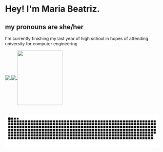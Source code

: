 <h1> Hey! I'm Maria Beatriz. </h1>
 <h2> my pronouns are she/her </h2>
 <p> I'm currently finishing my last year of high school in hopes of attending university for computer engineering </br>
<div>
  <a href="https://github.com/mariabeatrizmoreira">
  <img height="180em"   align="center" src="https://github-readme-stats.vercel.app/api?username=mariabeatrizmoreira&show_icons=true&theme=jolly&include_all_commits=true&count_private=true"/>
  <img height="180em"  align="center" src="https://github-readme-stats.vercel.app/api/top-langs/?username=mariabeatrizmoreira&&layout=compact&hide=shell&theme=jolly"/>

  <img align="center" width="148" height="180" src="https://media.giphy.com/media/jd0pCZmSnK1bi/giphy.gif">
</div>
 <br>

  
  
  ![Snake animation](https://github.com/mariabeatrizmoreira/mariabeatrizmoreira/blob/output/github-contribution-grid-snake.svg)
 

